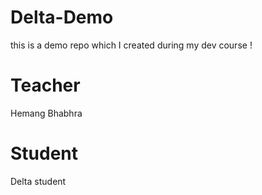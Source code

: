 # Delta-Demo
this is a demo repo which I created during my dev course !

# Teacher
Hemang Bhabhra

# Student
Delta student
